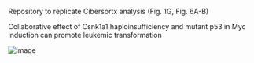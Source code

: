 Repository to replicate Cibersortx analysis (Fig. 1G, Fig. 6A-B) 

Collaborative effect of Csnk1a1 haploinsufficiency and mutant p53 in Myc induction can promote leukemic transformation

![image](https://github.com/mms100/Bulk_MDS/assets/60142059/3d1aaceb-893b-4892-8a9a-265bae641e97)


